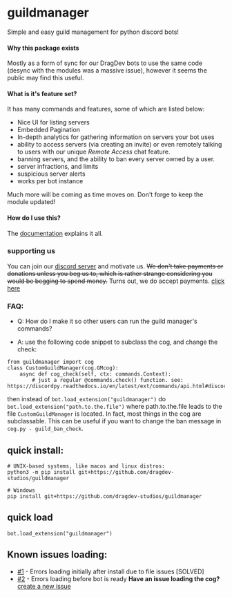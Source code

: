 # guildmanager
Simple and easy guild management for python discord bots!

#### Why this package exists
Mostly as a form of sync for our DragDev bots to use the same code (desync with the modules was a massive issue), however it seems the public 
may find this useful.

#### What is it's feature set?
It has many commands and features, some of which are listed below:
  - Nice UI for listing servers
  - Embedded Pagination
  - In-depth analytics for gathering information on servers your bot uses
  - ability to access servers (via creating an invite) or even remotely talking to users with our unique *Remote Access* chat feature.
  - banning servers, and the ability to ban every server owned by a user.
  - server infractions, and limits
  - suspicious server alerts
  - works per bot instance
  
 Much more will be coming as time moves on. Don't forge to keep the module updated!
 

#### How do I use this?
The [documentation](https://docs.dragdev.xyz/gm) explains it all.

### supporting us
You can join our [discord server](https://beta.dragdev.xyz/r/server.html) and motivate us. ~~We don't take payments or donations unless you beg us to, which is 
rather strange considering you would be begging to spend money.~~
Turns out, we do accept payments. [click here](https://beta.dragdev.xyz/donate.html)

### FAQ:
- Q: How do I make it so other users can run the guild manager's commands?
* A: use the following code snippet to subclass the cog, and change the check:
```
from guildmanager import cog
class CustomGuildManager(cog.GMcog):
    async def cog_check(self, ctx: commands.Context):
        # just a regular @commands.check() function. see: https://discordpy.readthedocs.io/en/latest/ext/commands/api.html#discord.ext.commands.check
```
then instead of `bot.load_extension("guildmanager")` do `bot.load_extension("path.to.the.file")` where path.to.the.file leads to the file `CustomGuildManager` is located.
In fact, most things in the cog are subclassable. This can be useful if you want to change the ban message in `cog.py - guild_ban_check`.
## quick install:
```
# UNIX-based systems, like macos and linux distros:
python3 -m pip install git+https://github.com/dragdev-studios/guildmanager

# Windows
pip install git+https://github.com/dragdev-studios/guildmanager
```
## quick load
```
bot.load_extension("guildmanager")
```

## Known issues loading:
- [#1](https://github.com/dragdev-studios/guildmanager/issues/1) - Errors loading initially after install due to file issues [SOLVED]
- [#2](https://github.com/dragdev-studios/guildmanager/issues/2) - Errors loading before bot is ready
**Have an issue loading the cog?** [create a new issue](https://https://github.com/dragdev-studios/guildmanager/issues/new)
